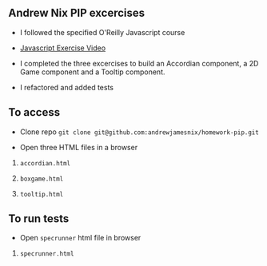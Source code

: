 ## Andrew Nix PIP excercises


* I followed the specified O'Reilly Javascript course

* [Javascript Exercise Video](https://learning.oreilly.com/videos/javascript-in-action/9781838824273)

* I completed the three excercises to build an Accordian component, a 2D Game component and a Tooltip component.

* I refactored and added tests

## To access

* Clone repo
`git clone git@github.com:andrewjamesnix/homework-pip.git`

* Open three HTML files in a browser

1. `accordian.html`

2. `boxgame.html`

3. `tooltip.html`

## To run tests

* Open `specrunner` html file in browser
1. `specrunner.html`



